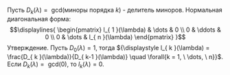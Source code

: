Пусть ${\displaystyle D_{ k }(\lambda) = \text{ gcd}(\text{миноры порядка }k)}$ - делитель миноров.
Нормальная диагональная форма:
$$\displaylines{
\begin{pmatrix}
l_{ 1 }(\lambda) & \dots  & 0 \\
0 & \ddots  & 0 \\
0 & \dots  & l_{ n }(\lambda)
\end{pmatrix}
}$$
Утверждение. Пусть ${\displaystyle D_{ 0 }(\lambda) = 1}$, тогда ${\displaystyle l_{ k }(\lambda) = \frac{D_{ k }(\lambda)}{D_{ k-1 }(\lambda)} \quad \forall{k = 1, \ \dots, \ n}}$. Если ${\displaystyle D_{ k }(\lambda) = \text{ gcd}(0)}$, то ${\displaystyle l_{ k }(\lambda) = 0}$.
